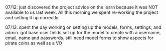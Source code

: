 07/12:
just discovered the project advice on the learn because it was NOT available to us last week. 
All this morning we spent re-working the project and setting it up correctly. 

07/13:
spent the day working on setting up the models, forms, settings, and admin.
got base user fields set up for the model to create with a username, email, name and passwords. 
still need model forms to show aspects for pirate coins as well as a VO